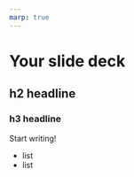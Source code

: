 ```yaml
---
marp: true
---
```


# Your slide deck
## h2 headline
### h3 headline

Start writing!

- list
- list
